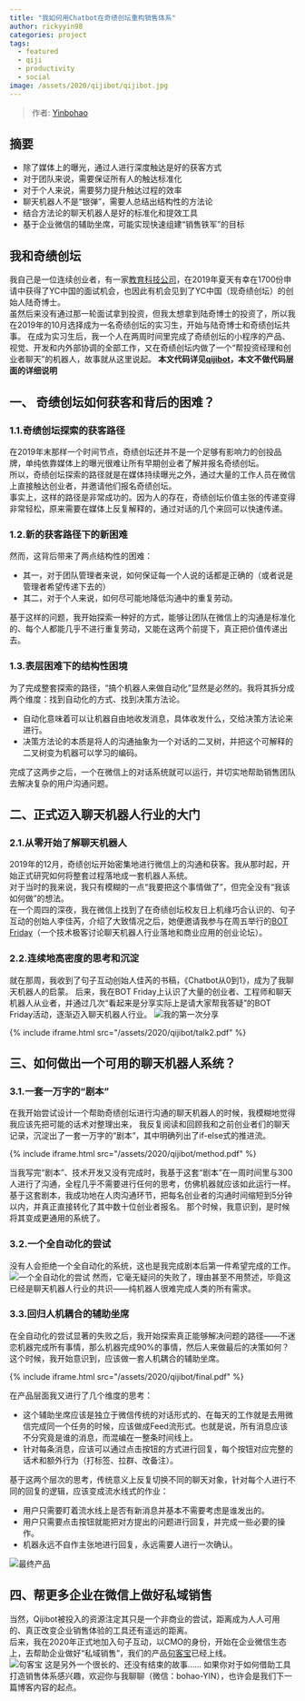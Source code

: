 ```yaml
---
title: "我如何用Chatbot在奇绩创坛重构销售体系"
author: rickyyin98
categories: project
tags:
  - featured
  - qiji
  - productivity
  - social
image: /assets/2020/qijibot/qijibot.jpg
---
```


> 作者: [Yinbohao](https://github.com/rickyyin98/)

## 摘要

- 除了媒体上的曝光，通过人进行深度触达是好的获客方式
- 对于团队来说，需要保证所有人的触达标准化
- 对于个人来说，需要努力提升触达过程的效率
- 聊天机器人不是“银弹”，需要人总结出结构性的方法论
- 结合方法论的聊天机器人是好的标准化和提效工具
- 基于企业微信的辅助坐席，可能实现快速组建“销售铁军”的目标

## 我和奇绩创坛

我自己是一位连续创业者，有一家[教育科技公司](www.phaedoclasses.com)，在2019年夏天有幸在1700份申请中获得了YC中国的面试机会，也因此有机会见到了YC中国（现奇绩创坛）的创始人陆奇博士。  
虽然后来没有通过那一轮面试拿到投资，但我太想拿到陆奇博士的投资了，所以我在2019年的10月选择成为一名奇绩创坛的实习生，开始与陆奇博士和奇绩创坛共事。
在成为实习生后，我一个人在两周时间里完成了奇绩创坛的小程序的产品、视觉、开发和内外部协调的全部工作，又在奇绩创坛内做了一个“帮投资经理和创业者聊天”的机器人，故事就从这里说起。
**本文代码详见[qijibot](www.github.com/juzibot/qijibot)，本文不做代码层面的详细说明**

## 一、 奇绩创坛如何获客和背后的困难？

### 1.1.奇绩创坛探索的获客路径

在2019年末那样一个时间节点，奇绩创坛还并不是一个足够有影响力的创投品牌，单纯依靠媒体上的曝光很难让所有早期创业者了解并报名奇绩创坛。  
所以，奇绩创坛探索的路径就是在媒体持续曝光之外，通过大量的工作人员在微信上直接触达创业者，并邀请他们报名奇绩创坛。  
事实上，这样的路径是非常成功的。因为人的存在，奇绩创坛价值主张的传递变得非常轻松，原来需要在媒体上反复解释的，通过对话的几个来回可以快速传递。  

### 1.2.新的获客路径下的新困难

然而，这背后带来了两点结构性的困难：

- 其一，对于团队管理者来说，如何保证每一个人说的话都是正确的（或者说是管理者希望传递下去的）
- 其二，对于个人来说，如何尽可能地降低沟通中的重复劳动。

基于这样的问题，我开始探索一种好的方式，能够让团队在微信上的沟通是标准化的、每个人都能几乎不进行重复劳动，又能在这两个前提下，真正把价值传递出去。

### 1.3.表层困难下的结构性困境

为了完成整套探索的路径，“搞个机器人来做自动化”显然是必然的。我将其拆分成两个维度：找到自动化的方式、找到决策方法论。

- 自动化意味着可以让机器自由地收发消息，具体收发什么，交给决策方法论来进行。
- 决策方法论的本质是将人的沟通抽象为一个对话的二叉树，并把这个可解释的二叉树变为机器可以学习的编码。

完成了这两步之后，一个在微信上的对话系统就可以运行，并切实地帮助销售团队去解决复杂的用户沟通问题。

## 二、正式迈入聊天机器人行业的大门

### 2.1.从零开始了解聊天机器人

2019年的12月，奇绩创坛开始密集地进行微信上的沟通和获客。我从那时起，开始正式研究如何将整套过程落地成一套机器人系统。  
对于当时的我来说，我只有模糊的一点“我要把这个事情做了”，但完全没有“我该如何做”的想法。  
在一个周四的深夜，我在微信上找到了在奇绩创坛校友日上机缘巧合认识的、句子互动的创始人李佳芮，介绍了大致情况之后，她便邀请我参与在周五举行的[BOT Friday](bot5.ml)（一个技术极客讨论聊天机器人行业落地和商业应用的创业论坛）。

### 2.2.连续地高密度的思考和沉淀

就在那周，我收到了句子互动创始人佳芮的书稿，《Chatbot从0到1》，成为了我聊天机器人的启蒙。
后来，我在BOT Friday上认识了大量的创业者、工程师和聊天机器人从业者，并通过几次“看起来是分享实际上是请大家帮我答疑”的BOT Friday活动，逐渐迈入聊天机器人行业。
![我的第一次分享](/assets/2020/qijibot/talk1.jpg)

{% include iframe.html src="/assets/2020/qijibot/talk2.pdf" %}

## 三、如何做出一个可用的聊天机器人系统？

### 3.1.一套一万字的“剧本”

在我开始尝试设计一个帮助奇绩创坛进行沟通的聊天机器人的时候，我模糊地觉得我应该先把可能的话术对整理出来，
我反复阅读和回顾我和之前创业者们的聊天记录，沉淀出了一套一万字的“剧本”，其中明确列出了if-else式的推进流。

{% include iframe.html src="/assets/2020/qijibot/method.pdf" %}

当我写完“剧本”、技术开发又没有完成时，我基于这套“剧本”在一周时间里与300人进行了沟通，全程几乎不需要进行任何的思考，仿佛机器就应该如此运行一样。
基于这套剧本，我成功地在人肉沟通环节，把每名创业者的沟通时间缩短到5分钟以内，并真正直接转化了其中数十位创业者报名。
那个时候，我意识到，是时候将其变成更通用的系统了。

### 3.2.一个全自动化的尝试

没有人会拒绝一个全自动化的系统，这也是我完成剧本后第一件希望完成的工作。
![一个全自动化的尝试](/assets/2020/qijibot/first.jpeg)
然而，它毫无疑问的失败了，理由甚至不用赘述，毕竟这已经是聊天机器人行业的共识——纯机器人很难完成人类的所有需求。

### 3.3.回归人机耦合的辅助坐席

在全自动化的尝试显著的失败之后，我开始探索真正能够解决问题的路径——不迷恋机器完成所有事情，那么机器完成90%的事情，然后人来做最后的决策如何？
这个时候，我开始意识到，应该做一套人机耦合的辅助坐席。

{% include iframe.html src="/assets/2020/qijibot/final.pdf" %}

在产品层面我又进行了几个维度的思考：

- 这个辅助坐席应该是独立于微信传统的对话形式的、在每天的工作就是去用微信完成同一个任务的时候，应该做成Feed流形式。也就是说，所有消息应该不分究竟是谁的消息，而混编在一整条时间线上。
- 针对每条消息，应该可以通过点击按钮的方式进行回复，每个按钮对应完整的话术和额外行为（打标签、拉群、改备注）。

基于这两个层次的思考，传统意义上反复切换不同的聊天对象，针对每个人进行不同的回复的逻辑，应该变成流水线式的作业：

- 用户只需要盯着流水线上是否有新消息并基本不需要考虑是谁发出的。
- 用户只需要点击按钮就能把对方提出的问题进行回复，并完成一些必要的操作。
- 机器永远不自作主张地进行回复，永远需要人进行一次确认。

![最终产品](/assets/2020/qijibot/qijibot.jpg)

## 四、帮更多企业在微信上做好私域销售

当然，Qijibot被投入的资源注定其只是一个非商业的尝试，距离成为人人可用的、真正改变企业销售体验的工具还有遥远的距离。  
后来，我在2020年正式地加入句子互动，以CMO的身份，开始在企业微信生态上，去帮助企业做好“私域销售”，我们的产品[句客宝](qiwei.juzibot.com)已经上线。  
![句客宝](/assets/2020/qijibot/jukebao.jpeg)
这是另外一个很长的、还没有结束的故事……
如果你对于如何借助工具打造销售体系感兴趣，欢迎你与我聊聊（微信：bohao-YIN），也许会是我们下一篇博客内容的起点。
